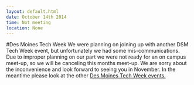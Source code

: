 ```yaml
---
layout: default.html
date: October 14th 2014
time: Not meeting
location: None
---
```


#Des Moines Tech Week
We were planning on joining up with another DSM Tech Week event, but unfortunately we had some mis-communications. Due to improper planning on our part we were not ready for an on campus meet-up, so we will be canceling this months meet-up. We are sorry about the inconvenience and look forward to seeing you in November. In the meantime please look at the other [Des Moines Tech Week events.](http://techweekdesmoines.com/)